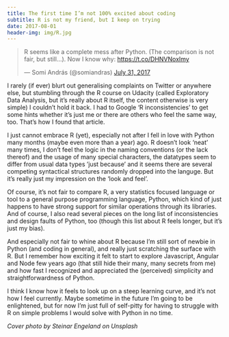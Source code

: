 ```yaml
---
title: The first time I’m not 100% excited about coding
subtitle: R is not my friend, but I keep on trying
date: 2017-08-01
header-img: img/R.jpg
---
```


<blockquote class="twitter-tweet" data-lang="en"><p lang="en" dir="ltr">R seems like a complete mess after Python. (The comparison is not fair, but still...). Now I know why: <a href="https://t.co/DHNVNoxImy">https://t.co/DHNVNoxImy</a></p>&mdash; Somi András (@somiandras) <a href="https://twitter.com/somiandras/status/892091743851696129">July 31, 2017</a></blockquote>
<script async src="//platform.twitter.com/widgets.js" charset="utf-8"></script>

I rarely (if ever) blurt out generalising complaints on Twitter or anywhere else, but stumbling through the R course on Udacity (called Exploratory Data Analysis, but it’s really about R itself, the content otherwise is very simple) I couldn’t hold it back. I had to Google ‘R inconsistencies’ to get some hints whether it’s just me or there are others who feel the same way, too. That’s how I found that article. 

I just cannot embrace R (yet), especially not after I fell in love with Python many months (maybe even more than a year) ago. R doesn’t look ‘neat’ many times, I don’t feel the logic in the naming conventions (or the lack thereof) and the usage of many special characters, the datatypes seem to differ from usual data types ’just because’ and it seems there are several competing syntactical structures randomly dropped into the languge. But it’s really just my impression on the ‘look and feel’.

Of course, it’s not fair to compare R, a very statistics focused language or tool to a general purpose programming language, Python, which kind of just happens to have strong support for similar operations through its libraries. And of course, I also read several pieces on the long list of inconsistencies and design faults of Python, too (though this list about R feels longer, but it’s just my bias).

And especially not fair to whine about R because I’m still sort of newbie in Python (and coding in general), and really just scratching the surface with R. But I remember how exciting it felt to start to explore Javascript, Angular and Node few years ago (that still hide their many, many secrets from me) and how fast I recognized and appreciated the (perceived) simplicity and straightforwardness of Python. 

I think I know how it feels to look up on a steep learning curve, and it’s not how I feel currently. Maybe sometime in the future I’m going to be enlightened, but for now I’m just full of self-pitty for having to struggle with R on simple problems I would solve with Python in no time.

_Cover photo by Steinar Engeland on Unsplash_